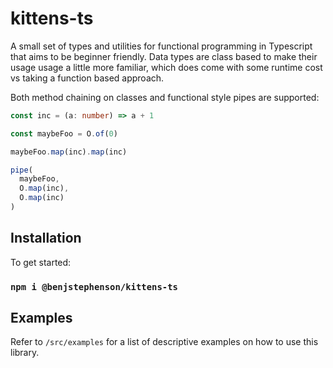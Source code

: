 # kittens-ts

A small set of types and utilities for functional programming in Typescript that aims to be beginner friendly.
Data types are class based to make their usage usage a little more familiar, which does come with some runtime cost vs taking a function based approach.

Both method chaining on classes and functional style pipes are supported:


```typescript
const inc = (a: number) => a + 1

const maybeFoo = O.of(0)

maybeFoo.map(inc).map(inc)

pipe(
  maybeFoo,
  O.map(inc),
  O.map(inc)
)

```



## Installation

To get started:

### `npm i @benjstephenson/kittens-ts`


## Examples

Refer to `/src/examples` for a list of descriptive examples on how to use this library.

